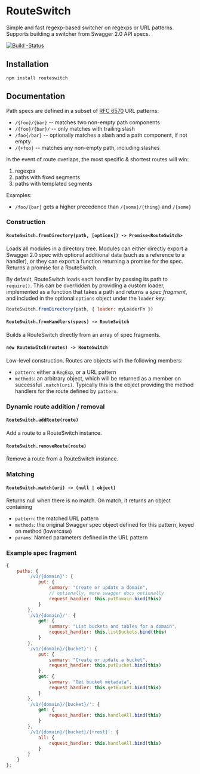 # RouteSwitch

Simple and fast regexp-based switcher on regexps or URL patterns. Supports
building a switcher from Swagger 2.0 API specs.

[![Build
-Status](https://travis-ci.org/wikimedia/routeswitch.svg?branch=master)](https://travis-ci.org/wikimedia/routeswitch)

## Installation
`npm install routeswitch`

## Documentation
Path specs are defined in a subset of [RFC
6570](http://tools.ietf.org/html/rfc6570) URL patterns:

- `/{foo}/{bar}` -- matches two non-empty path components
- `/{foo}/{bar}/` -- only matches with trailing slash
- `/foo{/bar}` -- optionally matches a slash and a path component, if not
  empty
- `/{+foo}` -- matches any non-empty path, including slashes

In the event of route overlaps, the most specific & shortest routes will win:

1) regexps
2) paths with fixed segments
3) paths with templated segments

Examples:
- `/foo/{bar}` gets a higher precedence than `/{some}/{thing}` and `/{some}`

### Construction
#### `RouteSwitch.fromDirectory(path, [options]) -> Promise<RouteSwitch>`
Loads all modules in a directory tree. Modules can either directly export a
Swagger 2.0 spec with optional additional data (such as a reference to a
handler), or they can export a function returning a promise for the spec.
Returns a promise for a RouteSwitch.

By default, RouteSwitch loads each handler by passing its path to `require()`.
This can be overridden by providing a custom loader, implemented as a function
that takes a path and returns a *spec fragment*, and included in the optional
`options` object under the `loader` key:

```javascript
RouteSwitch.fromDirectory(path, { loader: myLoaderFn })
```

#### `RouteSwitch.fromHandlers(specs) -> RouteSwitch`
Builds a RouteSwitch directly from an array of spec fragments.

#### `new RouteSwitch(routes) -> RouteSwitch`
Low-level construction. Routes are objects with the following members:

- `pattern`: either a `RegExp`, or a URL pattern
- `methods`: an arbitrary object, which will be returned as a member on
  successful `.match(uri)`. Typically this is the object providing the method
  handlers for the route defined by `pattern`.

### Dynamic route addition / removal
#### `RouteSwitch.addRoute(route)`
Add a route to a RouteSwitch instance.

#### `RouteSwitch.removeRoute(route)`
Remove a route from a RouteSwitch instance.

### Matching
#### `RouteSwitch.match(uri) -> (null | object)`
Returns null when there is no match. On match, it returns an object containing

- `pattern`: the matched URL pattern
- `methods`: the original Swagger spec object defined for this pattern,
  keyed on method (lowercase)
- `params`: Named parameters defined in the URL pattern

### Example spec fragment
```javascript
{
    paths: {
        '/v1/{domain}': {
            put: {
                summary: "Create or update a domain",
                // optionally, more swagger docs optionally
                request_handler: this.putDomain.bind(this)
            }
        },
        '/v1/{domain}/': {
            get: {
                summary: "List buckets and tables for a domain",
                request_handler: this.listBuckets.bind(this)
            }
        },
        '/v1/{domain}/{bucket}': {
            put: {
                summary: "Create or update a bucket",
                request_handler: this.putBucket.bind(this)
            },
            get: {
                summary: "Get bucket metadata",
                request_handler: this.getBucket.bind(this)
            }
        },
        '/v1/{domain}/{bucket}/': {
            get: {
                request_handler: this.handleAll.bind(this)
            }
        },
        '/v1/{domain}/{bucket}/{+rest}': {
            all: {
                request_handler: this.handleAll.bind(this)
            }
        }
    }
};
```
